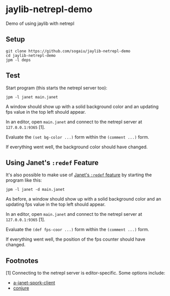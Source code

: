 # jaylib-netrepl-demo

Demo of using jaylib with netrepl

## Setup

```
git clone https://github.com/sogaiu/jaylib-netrepl-demo
cd jaylib-netrepl-demo
jpm -l deps
```

## Test

Start program (this starts the netrepl server too):

```
jpm -l janet main.janet
```

A window should show up with a solid background color and an updating
fps value in the top left should appear.

In an editor, open `main.janet` and connect to the netrepl server
at `127.0.0.1:9365` [1].

Evaluate the `(set bg-color ...)` form within the `(comment ...)` form.

If everything went well, the background color should have changed.

## Using Janet's `:redef` Feature

It's also possible to make use of [Janet's `:redef`
feature](https://github.com/janet-lang/janet/pull/898) by starting the
program like this:

```
jpm -l janet -d main.janet
```

As before, a window should show up with a solid background color and
an updating fps value in the top left should appear.

In an editor, open `main.janet` and connect to the netrepl server
at `127.0.0.1:9365` [1].

Evaluate the `(def fps-coor ...)` form within the `(comment ...)`
form.

If everything went well, the position of the fps counter should have
changed.

## Footnotes

[1] Connecting to the netrepl server is editor-specific.  Some options
    include:

   * [a-janet-spork-client](https://github.com/sogaiu/a-janet-spork-client)
   * [conjure](https://github.com/Olical/conjure)
